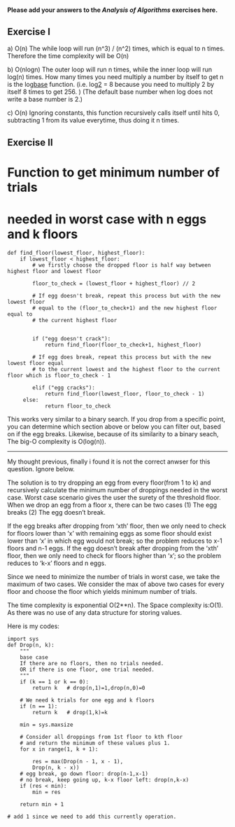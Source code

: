 #### Please add your answers to the ***Analysis of  Algorithms*** exercises here.

## Exercise I

a) O(n)
The while loop will run (n^3) / (n^2) times, which is equal to n times.
Therefore the time complexity will be O(n)


b) O(nlogn) 
The outer loop will run n times, while the inner loop will run log(n) times. 
How many times you need multiply a number by itself to get n is the log[base](n) function. (i.e. log[2](256) = 8 because you need to multiply 2 by itself 8 times to get 256. )
(The default base number when log does not write a base number is 2.)

c) O(n)
Ignoring constants, this function recursively calls itself until hits 0, subtracting 1 from its value everytime, thus doing it n times.

## Exercise II

# Function to get minimum number of trials  
# needed in worst case with n eggs and k floors 

    def find_floor(lowest_floor, highest_floor):
        if lowest_floor < highest_floor:
            # we firstly choose the dropped floor is half way between highest floor and lowest floor

            floor_to_check = (lowest_floor + highest_floor) // 2
            
            # If egg doesn't break, repeat this process but with the new lowest floor
            # equal to the (floor_to_check+1) and the new highest floor equal to
            # the current highest floor
            

            if ("egg doesn't crack"):
                return find_floor(floor_to_check+1, highest_floor)
                
            # If egg does break, repeat this process but with the new lowest floor equal 
            # to the current lowest and the highest floor to the current floor which is floor_to_check - 1

            elif ("egg cracks"):
                return find_floor(lowest_floor, floor_to_check - 1)
         else:
                return floor_to_check

This works very similar to a binary search. If you drop from a specific point, you can determine which section above or below you can filter out, based on if the egg breaks. Likewise, because of its similarity to a binary seach, The big-O complexity is O(log(n)). 


________________________________________________________________________________________________________________



My thought previous, finally i found it is not the correct anwser for this question. Ignore below.


The solution is to try dropping an egg from every floor(from 1 to k) and recursively calculate the minimum number of droppings needed in the worst case.
Worst case scenario gives the user the surety of the threshold floor. 
When we drop an egg from a floor x, there can be two cases 
(1) The egg breaks 
(2) The egg doesn’t break.

If the egg breaks after dropping from ‘xth’ floor, then we only need to check for floors lower than ‘x’ with remaining eggs as some floor should exist lower than ‘x’ in which egg would not break; so the problem reduces to x-1 floors and n-1 eggs.
If the egg doesn’t break after dropping from the ‘xth’ floor, then we only need to check for floors higher than ‘x’; so the problem reduces to ‘k-x’ floors and n eggs.

Since we need to minimize the number of trials in worst case, we take the maximum of two cases. We consider the max of above two cases for every floor and choose the floor which yields minimum number of trials.

The time complexity is exponential O(2**n).
The Space complexity is:O(1). As there was no use of any data structure for storing values.



Here is my codes:


    import sys 
    def Drop(n, k): 
        """
        base case
        If there are no floors, then no trials needed. 
        OR if there is one floor, one trial needed. 
        """
        if (k == 1 or k == 0): 
            return k   # drop(n,1)=1,drop(n,0)=0
  
        # We need k trials for one egg and k floors 
        if (n == 1): 
            return k   # drop(1,k)=k
  
        min = sys.maxsize 
  
        # Consider all droppings from 1st floor to kth floor 
        # and return the minimum of these values plus 1. 
        for x in range(1, k + 1): 
  
            res = max(Drop(n - 1, x - 1),  
            Drop(n, k - x)) 
        # egg break, go down floor: drop(n-1,x-1)
        # no break, keep going up, k-x floor left: drop(n,k-x)
        if (res < min): 
            min = res 
  
        return min + 1 
    
    # add 1 since we need to add this currently operation.


